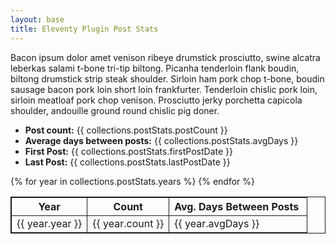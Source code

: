 ```yaml
---
layout: base
title: Eleventy Plugin Post Stats
---
```


Bacon ipsum dolor amet venison ribeye drumstick prosciutto, swine alcatra leberkas salami t-bone tri-tip biltong. Picanha tenderloin flank boudin, biltong drumstick strip steak shoulder. Sirloin ham pork chop t-bone, boudin sausage bacon pork loin short loin frankfurter. Tenderloin chislic pork loin, sirloin meatloaf pork chop venison. Prosciutto jerky porchetta capicola shoulder, andouille ground round chislic pig doner.

* **Post count:** {{ collections.postStats.postCount }}
* **Average days between posts:** {{ collections.postStats.avgDays }}
* **First Post:** {{ collections.postStats.firstPostDate }}
* **Last Post:** {{ collections.postStats.lastPostDate }}

<style>
  table, th, td {
  border: 1px solid;
}
</style>

<table>
  <thead>
    <tr>
      <th>Year</th>
      <th>Count</th>
      <th>Avg. Days Between Posts&nbsp;</th>
    </tr>
  </thead>
  <tbody>
    {% for year in collections.postStats.years %}
      <tr>
        <td>{{ year.year }}</td>
        <td>{{ year.count }}</td>
        <td>{{ year.avgDays }}</td>
      </tr>    
    {% endfor %}
  </tbody>
</table>
